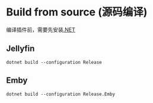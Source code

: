 # Build from source (源码编译)

编译插件前，需要先安装[.NET](https://dotnet.microsoft.com/en-us/download/dotnet/6.0)

## Jellyfin

```shell
dotnet build --configuration Release
```

## Emby

```shell
dotnet build --configuration Release.Emby
```
